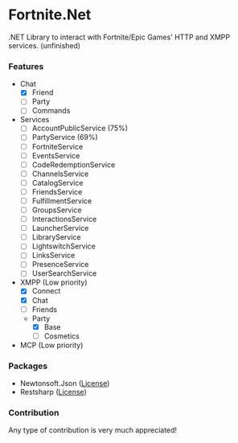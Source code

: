 # Fortnite.Net
.NET Library to interact with Fortnite/Epic Games' HTTP and XMPP services. (unfinished)

### Features

- Chat
  - [x] Friend
  - [ ] Party
  - [ ] Commands
- Services
  - [ ] AccountPublicService (75%)
  - [ ] PartyService (69%)
  - [ ] FortniteService
  - [ ] EventsService
  - [ ] CodeRedemptionService
  - [ ] ChannelsService
  - [ ] CatalogService
  - [ ] FriendsService
  - [ ] FulfillmentService
  - [ ] GroupsService
  - [ ] InteractionsService
  - [ ] LauncherService
  - [ ] LibraryService
  - [ ] LightswitchService
  - [ ] LinksService
  - [ ] PresenceService
  - [ ] UserSearchService
- XMPP (Low priority)
  - [x] Connect
  - [x] Chat
  - [ ] Friends
  - Party
    - [x] Base
    - [ ] Cosmetics
- MCP (Low priority)

### Packages
- Newtonsoft.Json ([License](https://github.com/JamesNK/Newtonsoft.Json/blob/master/LICENSE.md))
- Restsharp ([License](https://github.com/restsharp/RestSharp/blob/dev/LICENSE.txt))

### Contribution
Any type of contribution is very much appreciated!